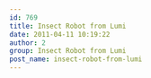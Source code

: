 ```yaml
---
id: 769
title: Insect Robot from Lumi
date: 2011-04-11 10:19:22
author: 2
group: Insect Robot from Lumi
post_name: insect-robot-from-lumi
---
```


